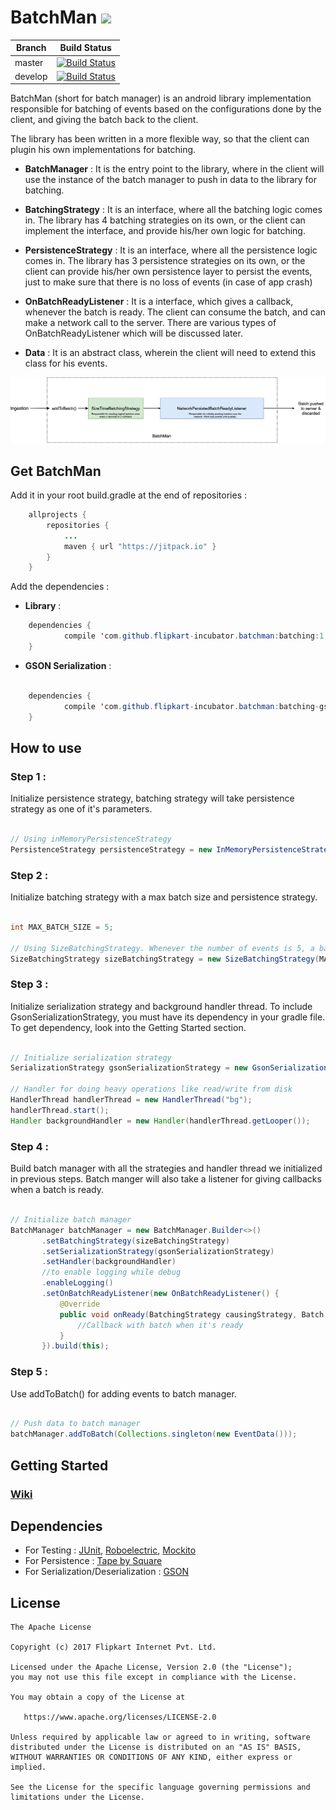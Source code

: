 # BatchMan [![](https://jitpack.io/v/flipkart-incubator/batchman.svg)](https://jitpack.io/#flipkart-incubator/batchman)

| Branch | Build Status |
|--------|--------------|
| master | [![Build Status](https://travis-ci.org/flipkart-incubator/batchman.svg?branch=master)](https://travis-ci.org/flipkart-incubator/batchman) |
| develop    | [![Build Status](https://travis-ci.org/flipkart-incubator/batchman.svg?branch=develop)](https://travis-ci.org/flipkart-incubator/batchman) |

BatchMan (short for batch manager) is an android library implementation responsible for batching of events based on the configurations done by the client, and giving the batch back to the client.

The library has been written in a more flexible way, so that the client can plugin his own implementations for batching.
* <b>BatchManager</b> : It is the entry point to the library, where in the client will use the instance of the batch manager to push in data to the library for batching.

* <b>BatchingStrategy</b> : It is an interface, where all the batching logic comes in. The library has 4 batching strategies on its own, or the client can implement the interface, and provide his/her own logic for batching.

* <b>PersistenceStrategy</b> : It is an interface, where all the persistence logic comes in. The library has 3 persistence strategies on its own, or the client can provide his/her own persistence layer to persist the events, just to make sure that there is no loss of events (in case of app crash) 

* <b>OnBatchReadyListener</b> : It is a interface, which gives a callback, whenever the batch is ready. The client can consume the batch, and can make a network call to the server. There are various types of OnBatchReadyListener which will be discussed later.

* <b>Data</b> : It is an abstract class, wherein the client will need to extend this class for his events.


![Diagram](Batchman.png?raw=true "High level diagram")

Get BatchMan
------------

Add it in your root build.gradle at the end of repositories :

````java
	allprojects {
		repositories {
			...
			maven { url "https://jitpack.io" }
		}
	}
````	

Add the dependencies :

* <b>Library</b> :

````java
	dependencies {
	        compile 'com.github.flipkart-incubator.batchman:batching:1.3.9'
	}
````

* <b>GSON Serialization</b> :

````java

	dependencies {
	        compile 'com.github.flipkart-incubator.batchman:batching-gson:1.3.9'
	}
````

How to use
----------

### Step 1 :

Initialize persistence strategy, batching strategy will take persistence strategy as one of it's parameters.

````java

// Using inMemoryPersistenceStrategy
PersistenceStrategy persistenceStrategy = new InMemoryPersistenceStrategy();

````

### Step 2 :

Initialize batching strategy with a max batch size and persistence strategy.

````java

int MAX_BATCH_SIZE = 5;

// Using SizeBatchingStrategy. Whenever the number of events is 5, a batch is formed
SizeBatchingStrategy sizeBatchingStrategy = new SizeBatchingStrategy(MAX_BATCH_SIZE, persistenceStrategy);

````

### Step 3 :

Initialize serialization strategy and background handler thread. To include GsonSerializationStrategy, you must have its dependency in your gradle file. To get dependency, look into the Getting Started section.

````java

// Initialize serialization strategy
SerializationStrategy gsonSerializationStrategy = new GsonSerializationStrategy();

// Handler for doing heavy operations like read/write from disk
HandlerThread handlerThread = new HandlerThread("bg");
handlerThread.start();
Handler backgroundHandler = new Handler(handlerThread.getLooper());

````

### Step 4 :

Build batch manager with all the strategies and handler thread we initialized in previous steps. Batch manger will also take a listener for giving callbacks when a batch is ready.

````java

// Initialize batch manager
BatchManager batchManager = new BatchManager.Builder<>()
       .setBatchingStrategy(sizeBatchingStrategy)
       .setSerializationStrategy(gsonSerializationStrategy)
       .setHandler(backgroundHandler)
       //to enable logging while debug
       .enableLogging()
       .setOnBatchReadyListener(new OnBatchReadyListener() {
           @Override
           public void onReady(BatchingStrategy causingStrategy, Batch batch) {
               //Callback with batch when it's ready
           }
       }).build(this);

````

### Step 5 :

Use addToBatch() for adding events to batch manager.

````java

// Push data to batch manager
batchManager.addToBatch(Collections.singleton(new EventData()));

````

Getting Started
---------------

### [Wiki](https://github.com/Flipkart/fk-android-batchnetworking/wiki)


Dependencies
------------

* For Testing : [JUnit](http://junit.org/), [Roboelectric](http://robolectric.org/), [Mockito](http://mockito.org/)
* For Persistence : [Tape by Square](https://github.com/square/tape)
* For Serialization/Deserialization : [GSON](https://github.com/google/gson)


License
-------

    The Apache License
    
    Copyright (c) 2017 Flipkart Internet Pvt. Ltd.
    
    Licensed under the Apache License, Version 2.0 (the "License"); 
    you may not use this file except in compliance with the License.
    
    You may obtain a copy of the License at

       https://www.apache.org/licenses/LICENSE-2.0 
       
    Unless required by applicable law or agreed to in writing, software 
    distributed under the License is distributed on an "AS IS" BASIS,
    WITHOUT WARRANTIES OR CONDITIONS OF ANY KIND, either express or implied.
    
    See the License for the specific language governing permissions and 
    limitations under the License.

